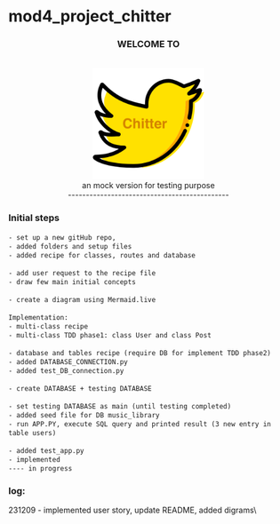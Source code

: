 # mod4_project_chitter

<div align='center'><h3>WELCOME TO</h3><br><img src="static/logo.png" width=200><br>an mock version for testing purpose<br> ---------------------------------------------</div>


### Initial steps
```
- set up a new gitHub repo,
- added folders and setup files
- added recipe for classes, routes and database

- add user request to the recipe file
- draw few main initial concepts

- create a diagram using Mermaid.live

Implementation:
- multi-class recipe 
- multi-class TDD phase1: class User and class Post

- database and tables recipe (require DB for implement TDD phase2)
- added DATABASE_CONNECTION.py
- added test_DB_connection.py

- create DATABASE + testing DATABASE

- set testing DATABASE as main (until testing completed)
- added seed file for DB music_library
- run APP.PY, execute SQL query and printed result (3 new entry in table users)

- added test_app.py
- implemented 
---- in progress 
``` 

### log:

231209 - implemented user story, update README, added digrams\

